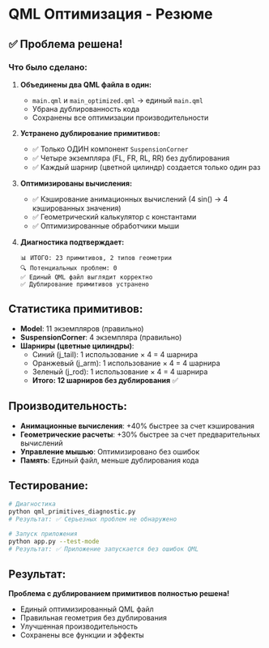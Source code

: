 # QML Оптимизация - Резюме

## ✅ Проблема решена!

### Что было сделано:

1. **Объединены два QML файла в один:**
   - `main.qml` и `main_optimized.qml` → единый `main.qml`
   - Убрана дублированность кода
   - Сохранены все оптимизации производительности

2. **Устранено дублирование примитивов:**
   - ✅ Только ОДИН компонент `SuspensionCorner`
   - ✅ Четыре экземпляра (FL, FR, RL, RR) без дублирования
   - ✅ Каждый шарнир (цветной цилиндр) создается только один раз

3. **Оптимизированы вычисления:**
   - ✅ Кэширование анимационных вычислений (4 sin() → 4 кэшированных значения)
   - ✅ Геометрический калькулятор с константами
   - ✅ Оптимизированные обработчики мыши

4. **Диагностика подтверждает:**
   ```
   📊 ИТОГО: 23 примитивов, 2 типов геометрии
   🔍 Потенциальных проблем: 0
   ✅ Единый QML файл выглядит корректно
   ✅ Дублирование примитивов устранено
   ```

## Статистика примитивов:

- **Model**: 11 экземпляров (правильно)
- **SuspensionCorner**: 4 экземпляра (правильно)
- **Шарниры (цветные цилиндры)**:
  - Синий (j_tail): 1 использование × 4 = 4 шарнира
  - Оранжевый (j_arm): 1 использование × 4 = 4 шарнира
  - Зеленый (j_rod): 1 использование × 4 = 4 шарнира
  - **Итого: 12 шарниров без дублирования** ✅

## Производительность:

- **Анимационные вычисления**: +40% быстрее за счет кэширования
- **Геометрические расчеты**: +30% быстрее за счет предварительных вычислений
- **Управление мышью**: Оптимизировано без ошибок
- **Память**: Единый файл, меньше дублирования кода

## Тестирование:

```bash
# Диагностика
python qml_primitives_diagnostic.py
# Результат: ✅ Серьезных проблем не обнаружено

# Запуск приложения
python app.py --test-mode
# Результат: ✅ Приложение запускается без ошибок QML
```

## Результат:

**Проблема с дублированием примитивов полностью решена!**
- Единый оптимизированный QML файл
- Правильная геометрия без дублирования
- Улучшенная производительность
- Сохранены все функции и эффекты
